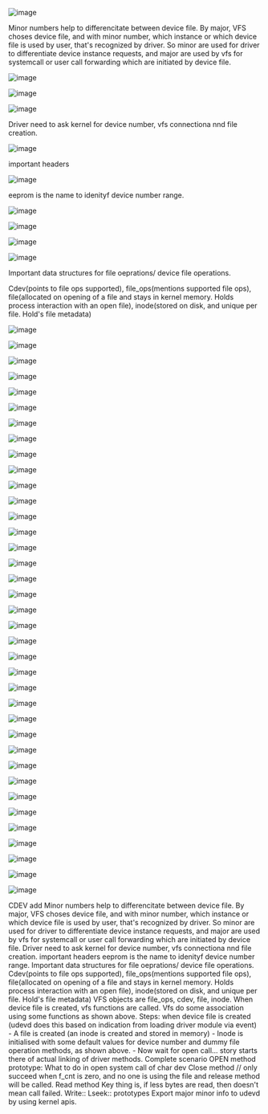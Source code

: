 ![image](https://github.com/user-attachments/assets/0c3c1add-d47e-405c-8ad0-8ab495dd8385)

Minor numbers help to differencitate between device file. By major, VFS choses device file, and with minor number, which instance or which device file is used by user, that's recognized by driver. So minor are used for driver to differentiate device instance requests, and major are used by vfs for systemcall or user call forwarding which are initiated by device file.

![image](https://github.com/user-attachments/assets/1808d565-a6b2-4674-9118-06cf9de6f3c9)

![image](https://github.com/user-attachments/assets/05f0657a-f5d7-4406-80c6-8bd86508b01d)

![image](https://github.com/user-attachments/assets/cb09e5c0-4b02-49d7-9fa4-8cd160bba4d9)

Driver need to ask kernel for device number, vfs connectiona nnd file creation.

![image](https://github.com/user-attachments/assets/ea7c5177-8d03-43b1-bec6-0df922dfc509)

important headers

![image](https://github.com/user-attachments/assets/e2c7252e-86c9-456c-afd0-bdbf3bc405db)

eeprom is the name to idenityf device number range.

![image](https://github.com/user-attachments/assets/8332bbc5-e6d6-4576-86e8-7d54fa45261e)

![image](https://github.com/user-attachments/assets/b8148250-1e9e-43f4-8ab0-97b4be354ef4)

![image](https://github.com/user-attachments/assets/e4fa8788-7009-4c4f-a893-484aa5e1291e)

![image](https://github.com/user-attachments/assets/82718baf-2595-4d38-a1b4-4680a9000385)

Important data structures for file oeprations/ device file operations.

Cdev(points to file ops supported), file_ops(mentions supported file ops), file(allocated on opening of a file and stays in kernel memory. Holds process interaction with an open file), inode(stored on disk, and unique per file. Hold's file metadata)


![image](https://github.com/user-attachments/assets/2b6be25e-3b46-40bb-b6f0-2557f724062a)

![image](https://github.com/user-attachments/assets/b7dc3830-8694-489d-9e11-f1f353c90112)

![image](https://github.com/user-attachments/assets/8cc0936f-af36-42c2-8a3d-0a80fccb5426)

![image](https://github.com/user-attachments/assets/70889418-715b-4b3c-8fd5-2f5d21c90c85)

![image](https://github.com/user-attachments/assets/c562761f-ff4d-4a5d-9d13-7a6f666d66c9)

![image](https://github.com/user-attachments/assets/e712c88b-306e-4ec4-9f12-ace6d10cf8ca)

![image](https://github.com/user-attachments/assets/e9a2b55f-46c2-4977-8611-b9f94f1396cf)

![image](https://github.com/user-attachments/assets/2f2dd9bc-a3d1-4c7d-b582-22802fe84a13)

![image](https://github.com/user-attachments/assets/f8c55138-d6dd-4e04-a0e3-34cfb7de5211)

![image](https://github.com/user-attachments/assets/16c91427-a807-470b-a010-6b7f868bb5b8)

![image](https://github.com/user-attachments/assets/5e86e8ac-6e82-4bed-a0c8-5c64a285a348)

![image](https://github.com/user-attachments/assets/e7498e93-d9db-497c-84af-18829c771fd0)

![image](https://github.com/user-attachments/assets/1c32c74f-7f1a-4018-ae08-871321211fe9)

![image](https://github.com/user-attachments/assets/af4e877c-620e-4a3a-8973-4989528845b7)

![image](https://github.com/user-attachments/assets/b75acf9f-2755-468e-ae8d-2d5122360710)

![image](https://github.com/user-attachments/assets/5f484fd1-5897-438b-9dfa-1d01f5f618f2)

![image](https://github.com/user-attachments/assets/93d5b2f5-4253-4d1f-9a4f-f535e7ab6d63)

![image](https://github.com/user-attachments/assets/83e3f2a6-5f12-4ae4-9b15-09e5d317e1cd)

![image](https://github.com/user-attachments/assets/a401ef4c-ad6f-475c-aec1-22dbd170e4b1)

![image](https://github.com/user-attachments/assets/80e542f7-60cb-454a-9a0a-40f4e918f70a)

![image](https://github.com/user-attachments/assets/9e1f7e9c-b3b9-40cd-bc51-d48091cf881b)

![image](https://github.com/user-attachments/assets/19425732-f9f9-4c31-81a6-4ad6077c0cf8)

![image](https://github.com/user-attachments/assets/845e4f26-f917-4d2a-b6da-035f4125f724)

![image](https://github.com/user-attachments/assets/64c798f4-df55-436f-8189-adea7c25cd85)

![image](https://github.com/user-attachments/assets/07627862-8d7d-43ef-a0b8-73a40b5aa669)

![image](https://github.com/user-attachments/assets/c5f47364-9294-4d44-b678-3f515e7f2db6)

![image](https://github.com/user-attachments/assets/d2fb89ef-4845-48bf-99d6-717190e8c392)

![image](https://github.com/user-attachments/assets/ad2dc9c6-d604-4a44-9177-891f774212e7)

![image](https://github.com/user-attachments/assets/ccaa595e-3b77-44e1-ab9a-5d35e82c3751)

![image](https://github.com/user-attachments/assets/d0de487b-c372-42e6-aaf0-6f5814494a4e)

![image](https://github.com/user-attachments/assets/4585a697-a1b3-4ae1-ac17-f066d79c7dfb)

![image](https://github.com/user-attachments/assets/f6b35b6e-1c5e-4e64-9c7d-a4dedb9ee4fd)

![image](https://github.com/user-attachments/assets/d2a1184e-ede3-40c9-a80e-138b542ae022)

![image](https://github.com/user-attachments/assets/5d9b87e3-2f53-4531-8670-794b8322593d)

![image](https://github.com/user-attachments/assets/5ed8c7af-d7aa-47eb-bf21-83aa0eee4433)

![image](https://github.com/user-attachments/assets/a6f5fcc6-521d-4b79-9693-5269f73a02bb)

![image](https://github.com/user-attachments/assets/f87e304a-d2fb-4ae8-82fb-51bb2eb97b38)

CDEV add
Minor numbers help to differencitate between device file. By major, VFS choses device file, and with minor number, which instance or which device file is used by user, that's recognized by driver. So minor are used for driver to differentiate device instance requests, and major are used by vfs for systemcall or user call forwarding which are initiated by device file. 
Driver need to ask kernel for device number, vfs connectiona nnd file creation.
important headers
eeprom is the name to idenityf device number range.
Important data structures for file oeprations/ device file operations.
Cdev(points to file ops supported), file_ops(mentions supported file ops), file(allocated on opening of a file and stays in kernel memory. Holds process interaction with an open file), inode(stored on disk, and unique per file. Hold's file metadata)
VFS objects are file_ops, cdev, file, inode.
When device file is created, vfs functions are called. Vfs do some association using some functions as shown above.
Steps:
when device file is created (udevd does this based on indication from loading driver module via event)
	- A file is created (an inode is created and stored in memory)
	- Inode is initialised with some default values for device number and dummy file operation methods, as shown above.
	- Now wait for open call… story starts there of actual linking of driver methods.
Complete scenario
	OPEN method prototype:
	What to do in open system call of char dev
	Close method // only succeed when f_cnt is zero, and no one is using the file and release method will be called.
	Read method
	Key thing is, if less bytes are read, then doesn't mean call failed.
  Write::
	Lseek::
prototypes
Export major minor info to udevd by using kernel apis.
